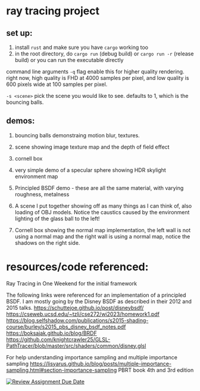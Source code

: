 # ray tracing project

## set up:
1. install `rust` and make sure you have `cargo` working too
2. in the root directory, do `cargo run` (debug build) or `cargo run -r` (release build)
or you can run the executable directly

command line arguments
`-q` flag enable this for higher quality rendering. right now, high quality is FHD at 4000 samples per pixel, and low quality is 600 pixels wide at 100 samples per pixel. 

`-s <scene>` pick the scene you would like to see. defaults to 1, which is the bouncing balls.

## demos:
1. bouncing balls demonstraing motion blur, textures. 

2. scene showing image texture map and the depth of field effect

3. cornell box

4. very simple demo of a specular sphere showing HDR skylight environment map

5. Principled BSDF demo - these are all the same material, with varying roughness, metalness

6. A scene I put together showing off as many things as I can think of, also loading of OBJ models. Notice the caustics caused by the environment lighting of the glass ball to the left!

7. Cornell box showing the normal map implementation, the left wall is not using a normal map and the right wall is using a normal map, notice the shadows on the right side.

# resources/code referenced:
Ray Tracing in One Weekend for the initial framework

The following links were referenced for an implementation of a principled BSDF. I am mostly going by the Disney BSDF as described in their 2012 and 2015 talks. 
https://schuttejoe.github.io/post/disneybsdf/ 
https://cseweb.ucsd.edu/~tzli/cse272/wi2023/homework1.pdf 
https://blog.selfshadow.com/publications/s2015-shading-course/burley/s2015_pbs_disney_bsdf_notes.pdf 
https://boksajak.github.io/blog/BRDF 
https://github.com/knightcrawler25/GLSL-PathTracer/blob/master/src/shaders/common/disney.glsl 

For help understanding importance sampling and multiple importance sampling
https://lisyarus.github.io/blog/posts/multiple-importance-sampling.html#section-importance-sampling
PBRT book 4th and 3rd edition

[![Review Assignment Due Date](https://classroom.github.com/assets/deadline-readme-button-22041afd0340ce965d47ae6ef1cefeee28c7c493a6346c4f15d667ab976d596c.svg)](https://classroom.github.com/a/cPlbGtcU)
